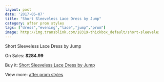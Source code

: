 ```yaml
---
layout: post
date: '2017-05-07'
title: "Short Sleeveless Lace Dress by Jump"
category: after prom styles
tags: ["dress","evening","lace","jump","prom"]
image: http://img.transblink.com/18319-thickbox_default/short-sleeveless-lace-dress-by-jump.jpg
---
```

Short Sleeveless Lace Dress by Jump

On Sales: **$284.99**
<a href="https://www.transblink.com/en/after-prom-styles/5732-short-sleeveless-lace-dress-by-jump.html"><amp-img layout="responsive" width="600" height="600" src="//img.transblink.com/18319-thickbox_default/short-sleeveless-lace-dress-by-jump.jpg" alt="Short Sleeveless Lace Dress by Jump 0" /></a>
<a href="https://www.transblink.com/en/after-prom-styles/5732-short-sleeveless-lace-dress-by-jump.html"><amp-img layout="responsive" width="600" height="600" src="//img.transblink.com/18321-thickbox_default/short-sleeveless-lace-dress-by-jump.jpg" alt="Short Sleeveless Lace Dress by Jump 1" /></a>
<a href="https://www.transblink.com/en/after-prom-styles/5732-short-sleeveless-lace-dress-by-jump.html"><amp-img layout="responsive" width="600" height="600" src="//img.transblink.com/18320-thickbox_default/short-sleeveless-lace-dress-by-jump.jpg" alt="Short Sleeveless Lace Dress by Jump 2" /></a>

Buy it: [Short Sleeveless Lace Dress by Jump](https://www.transblink.com/en/after-prom-styles/5732-short-sleeveless-lace-dress-by-jump.html "Short Sleeveless Lace Dress by Jump")

View more: [after prom styles](https://www.transblink.com/en/55-after-prom-styles "after prom styles")